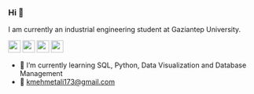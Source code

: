 ### Hi :wave: 
I am currently an industrial engineering student at Gaziantep University.

<p><a href="https://twitter.com/mehmetalikkaya" target="_blank"><img src="https://img.shields.io/badge/twitter-%231DA1F2.svg?&style=for-the-badge&logo=twitter&logoColor=white" height=25></a> <a href="https://www.linkedin.com/in/mehmet-ali-kaya-a94ab3196/" target="_blank"><img src="https://img.shields.io/badge/linkedin-%230077B5.svg?&style=for-the-badge&logo=linkedin&logoColor=white" height=25></a> <a href="https://mehmetali-kaya.medium.com/" target="_blank"><img src="https://img.shields.io/badge/medium-%2312100E.svg?&style=for-the-badge&logo=medium&logoColor=white" height=25></a>
<a href="https://mehmetali-kaya.medium.com/" target="_blank"><img src="https://visitor-badge.laobi.icu/badge?page_id=okanyesil" height=25/> </a></p>
<p>


- :dart: I’m currently learning SQL, Python, Data Visualization and Database Management
- :email: kmehmetali173@gmail.com
